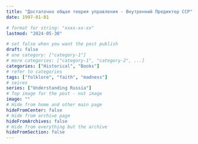 ```yaml
---
title: "Достаточно общая теория управления - Внутренний Предиктор ССР"
date: 1997-01-01

# format for string: "xxxx-xx-xx"
lastmod: "2024-05-30"

# set false when you want the post publish
draft: false
# one category: ["category-1"]
# more categories: ["category-1", "category-2", ...]
categories: ["Historical", "Books"]
# refer to categories
tags: ["folklore", "faith", "madness"]
# seires
series: ["Understanding Russia"]
# Top image for the post - not image
image: ""
# Hide from home and other main page
hideFromCenter: false
# Hide from archive page
hideFromArchives: false
# Hide from everything but the archive
hideFromSection: false
---
```


<!--more-->